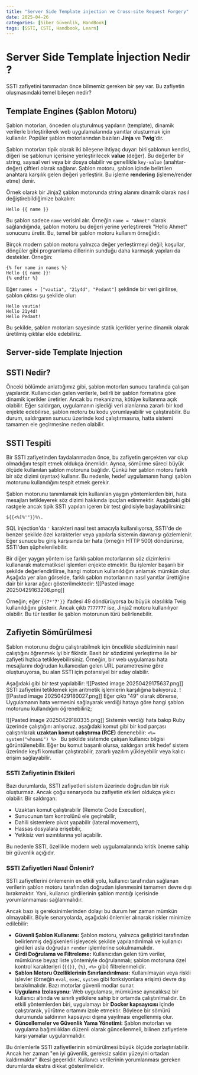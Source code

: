 ```yaml
---
title: "Server Side Template injection ve Cross-site Request Forgery"
date: 2025-04-26
categories: [Siber Güvenlik, HandBook]
tags: [SSTI, CSTI, Handbook, Learn]
---
```


# Server Side Template İnjection Nedir ?
SSTI zafiyetini tanımadan önce bilmemiz gereken bir şey var. Bu zafiyetin oluşmasındaki temel bileşen nedir?

## Template Engines (Şablon Motoru)

Şablon motorları, önceden oluşturulmuş yapıların (template), dinamik verilerle birleştirilerek web uygulamalarında yanıtlar oluşturmak için kullanılır. Popüler şablon motorlarından bazıları **Jinja** ve **Twig**'dir.

Şablon motorları tipik olarak iki bileşene ihtiyaç duyar: biri şablonun kendisi, diğeri ise şablonun içerisine yerleştirilecek **value** (değer). Bu değerler bir string, sayısal veri veya bir dosya olabilir ve genellikle `key-value` (anahtar-değer) çiftleri olarak sağlanır. Şablon motoru, şablon içinde belirtilen anahtara karşılık gelen değeri yerleştirir. Bu işleme **rendering** (işleme/render etme) denir.

Örnek olarak bir Jinja2 şablon motorunda string alanını dinamik olarak nasıl değiştirebildiğimize bakalım:

```Jinja2
Hello {{ name }}
```

Bu şablon sadece `name` verisini alır. Örneğin `name = "Ahmet"` olarak sağlandığında, şablon motoru bu değeri yerine yerleştirerek "Hello Ahmet" sonucunu üretir. Bu, temel bir şablon motoru kullanım örneğidir.

Birçok modern şablon motoru yalnızca değer yerleştirmeyi değil; koşullar, döngüler gibi programlama dillerinin sunduğu daha karmaşık yapıları da destekler. Örneğin:

```Jinja2
{% for name in names %}
Hello {{ name }}!
{% endfor %}
```

Eğer `names = ["vautia", "21y4d", "Pedant"]` şeklinde bir veri girilirse, şablon çıktısı şu şekilde olur:

```nginx
Hello vautia!
Hello 21y4d!
Hello Pedant!
```
Bu şekilde, şablon motorları sayesinde statik içerikler yerine dinamik olarak üretilmiş çıktılar elde edebiliriz.

## Server-side Template Injection

## SSTI Nedir?

Önceki bölümde anlattığımız gibi, şablon motorları sunucu tarafında çalışan yapılardır. Kullanıcıdan gelen verilerle, belirli bir şablon formatına göre dinamik içerikler üretirler. Ancak bu mekanizma, kötüye kullanıma açık olabilir. Eğer saldırgan, uygulamanın işlediği veri alanlarına zararlı bir kod enjekte edebilirse, şablon motoru bu kodu yorumlayabilir ve çalıştırabilir. Bu durum, saldırganın sunucu üzerinde kod çalıştırmasına, hatta sistemi tamamen ele geçirmesine neden olabilir.

## SSTI Tespiti

Bir SSTI zafiyetinden faydalanmadan önce, bu zafiyetin gerçekten var olup olmadığını tespit etmek oldukça önemlidir. Ayrıca, sömürme süreci büyük ölçüde kullanılan şablon motoruna bağlıdır. Çünkü her şablon motoru farklı bir söz dizimi (syntax) kullanır. Bu nedenle, hedef uygulamanın hangi şablon motorunu kullandığını tespit etmek gerekir.

Şablon motorunu tanımlamak için kullanılan yaygın yöntemlerden biri, hata mesajları tetikleyerek söz dizimi hakkında ipuçları edinmektir. Aşağıdaki gibi rastgele ancak tipik SSTI yapıları içeren bir test girdisiyle başlayabilirsiniz:

```Jinja2
${{<%[%'"}}%\.
```

SQL injection'da `'` karakteri nasıl test amacıyla kullanılıyorsa, SSTI'de de benzer şekilde özel karakterler veya yapılarla sistemin davranışı gözlemlenir. Eğer sunucu bu giriş karşısında bir hata (örneğin HTTP 500) döndürürse, SSTI'den şüphelenilebilir.

Bir diğer yaygın yöntem ise farklı şablon motorlarının söz dizimlerini kullanarak matematiksel işlemleri enjekte etmektir. Bu işlemler başarılı bir şekilde değerlendirilirse, hangi motorun kullanıldığını anlamak mümkün olur.
Aşağıda yer alan görselde, farklı şablon motorlarının nasıl yanıtlar ürettiğine dair bir karar ağacı gösterilmektedir:
![[Pasted image 20250429163208.png]]

Örneğin; eğer `{{7*'7'}}` ifadesi 49 döndürüyorsa bu büyük olasılıkla Twig kullanıldığını gösterir. Ancak çıktı `7777777` ise, Jinja2 motoru kullanılıyor olabilir. Bu tür testler ile şablon motorunun türü belirlenebilir.


## Zafiyetin Sömürülmesi
Şablon motorunu doğru çalıştırabilmek için öncelikle sözdiziminin nasıl çalıştığını öğrenmek iyi bir fikirdir. Basit bir sözdizimi yerleştirme ile bir zafiyeti hızlıca tetikleyebilirsiniz. Örneğin, bir web uygulaması hata mesajlarını doğrudan kullanıcıdan gelen URL parametresine göre oluşturuyorsa, bu alan SSTI için potansiyel bir aday olabilir.

Aşağıdaki gibi bir test yapılabilir:
![[Pasted image 20250429175637.png]]
SSTI zafiyetini tetiklemek için aritmetik işlemlerin karşılığına bakıyoruz. 
![[Pasted image 20250429180027.png]]
Eğer çıktı "49" olarak dönerse, Uygulamanın hata vermesini sağlayarak verdiği hataya göre hangi şablon motorunu kullandığını öğrenebiliriz;

![[Pasted image 20250429180335.png]]
Sistemin verdiği hata bakıp Ruby üzerinde çalıştığını anlıyoruz. aşağıdaki komut gibi bir kod parçası çalıştırılarak **uzaktan komut çalıştırma (RCE)** denenebilir:
`<%= system("whoami") %> `
Bu şekilde sistemde çalışan kullanıcı bilgisi görüntülenebilir. Eğer bu komut başarılı olursa, saldırgan artık hedef sistem üzerinde keyfi komutlar çalıştırabilir, zararlı yazılım yükleyebilir veya kalıcı erişim sağlayabilir.

### SSTI Zafiyetinin Etkileri

Bazı durumlarda, SSTI zafiyetleri sistem üzerinde doğrudan bir risk oluşturmaz. Ancak çoğu senaryoda bu zafiyetin etkileri oldukça yıkıcı olabilir. Bir saldırgan:

- Uzaktan komut çalıştırabilir (Remote Code Execution),
- Sunucunun tam kontrolünü ele geçirebilir,
- Dahili sistemlere pivot yapabilir (lateral movement),
- Hassas dosyalara erişebilir,
- Yetkisiz veri sızıntılarına yol açabilir.

Bu nedenle SSTI, özellikle modern web uygulamalarında kritik öneme sahip bir güvenlik açığıdır.

### SSTI Zafiyetleri Nasıl Önlenir?

SSTI zafiyetlerini önlemenin en etkili yolu, kullanıcı tarafından sağlanan verilerin şablon motoru tarafından doğrudan işlenmesini tamamen devre dışı bırakmaktır. Yani, kullanıcı girdilerinin şablon mantığı içerisinde yorumlanmaması sağlanmalıdır.

Ancak bazı iş gereksinimlerinden dolayı bu durum her zaman mümkün olmayabilir. Böyle senaryolarda, aşağıdaki önlemler alınarak riskler minimize edilebilir:

- **Güvenli Şablon Kullanımı:** Şablon motoru, yalnızca geliştirici tarafından belirlenmiş değişkenleri işleyecek şekilde yapılandırılmalı ve kullanıcı girdileri asla doğrudan `render` işlemlerine sokulmamalıdır.
- **Girdi Doğrulama ve Filtreleme:** Kullanıcıdan gelen tüm veriler, mümkünse beyaz liste yöntemiyle doğrulanmalı; şablon motoruna özel kontrol karakterleri (`{{}}`, `{%}`, `<%>` gibi) filtrelenmelidir.
- **Şablon Motoru Özelliklerinin Sınırlandırılması:** Kullanılmayan veya riskli işlevler (örneğin `eval`, `exec`, `system` gibi fonksiyonlara erişim) devre dışı bırakılmalıdır. Bazı motorlar güvenli modlar sunar.
- **Uygulama İzolasyonu:** Web uygulaması, mümkünse ayrıcalıksız bir kullanıcı altında ve sınırlı yetkilere sahip bir ortamda çalıştırılmalıdır. En etkili yöntemlerden biri, uygulamayı bir **Docker kapsayıcısı** içinde çalıştırarak, yürütme ortamını izole etmektir. Böylece bir sömürü durumunda saldırının kapsayıcı dışına yayılması engellenmiş olur.
- **Güncellemeler ve Güvenlik Yama Yönetimi:** Şablon motorları ve uygulama bağımlılıkları düzenli olarak güncellenmeli, bilinen zafiyetlere karşı yamalar uygulanmalıdır.

Bu önlemlerle SSTI zafiyetlerinin sömürülmesi büyük ölçüde zorlaştırılabilir. Ancak her zaman "en iyi güvenlik, gereksiz saldırı yüzeyini ortadan kaldırmaktır" ilkesi geçerlidir. Kullanıcı verilerinin yorumlanması gereken durumlarda ekstra dikkat gösterilmelidir.
